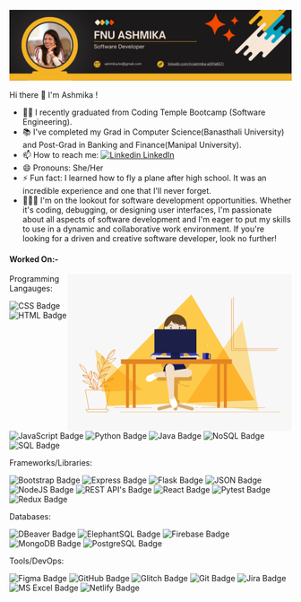 ![alt text](https://github.com/FnuAshmika/FnuAshmika/blob/main/Fnu%20Ashmika%20(1).png)

Hi there <span class="wave">👋</span> I'm Ashmika !
  
- 👩‍🎓 I recently graduated from Coding Temple Bootcamp (Software Engineering).
- 📚 I've completed my Grad in Computer Science(Banasthali University) and Post-Grad in Banking and Finance(Manipal University).
- 📫 How to reach me: [![Linkedin](https://i.stack.imgur.com/gVE0j.png) LinkedIn](https://www.linkedin.com/in/ashmika-a351a627/)
- 😄 Pronouns: She/Her
-  ⚡ Fun fact: I learned how to fly a plane after high school. It was an incredible experience and one that I'll never forget.
- 👩🏻‍💻 I'm on the lookout for software development opportunities. Whether it's coding, debugging, or designing user interfaces, I'm passionate about all aspects of software development and I'm eager to put my skills to use in a dynamic and collaborative work environment. If you're looking for a driven and creative software developer, look no further!

#### Worked On:-

<img align='right' src="https://github.com/FnuAshmika/FnuAshmika/blob/main/coder.gif" alt="coder" style="width: 400px; height: 280px;">

Programming Langauges: 

![CSS Badge](https://img.shields.io/badge/CSS-1572B6?style=for-the-badge&logo=css3&logoColor=white) ![HTML Badge](https://img.shields.io/badge/HTML-E34F26?style=for-the-badge&logo=html5&logoColor=white) ![JavaScript Badge](https://img.shields.io/badge/JavaScript-F7DF1E?style=for-the-badge&logo=javascript&logoColor=black) ![Python Badge](https://img.shields.io/badge/Python-3776AB?style=for-the-badge&logo=python&logoColor=white) ![Java Badge](https://img.shields.io/badge/Java-007396?style=for-the-badge&logo=java&logoColor=white) ![NoSQL Badge](https://img.shields.io/badge/NoSQL-4DB33D?style=for-the-badge&logo=mongodb&logoColor=white) ![SQL Badge](https://img.shields.io/badge/SQL-4479A1?style=for-the-badge&logo=postgresql&logoColor=white)

Frameworks/Libraries:

![Bootstrap Badge](https://img.shields.io/badge/Bootstrap-blueviolet?style=for-the-badge&logo=bootstrap&logoColor=white) ![Express Badge](https://img.shields.io/badge/Express-green?style=for-the-badge&logo=express&logoColor=white) ![Flask Badge](https://img.shields.io/badge/Flask-orange?style=for-the-badge&logo=flask&logoColor=white) ![JSON Badge](https://img.shields.io/badge/JSON-File-blue?style=for-the-badge&logo=json&logoColor=white) ![NodeJS Badge](https://img.shields.io/badge/NodeJS-brightgreen?style=for-the-badge&logo=node.js&logoColor=white) ![REST API's Badge](https://img.shields.io/badge/REST%20APIs-purple?style=for-the-badge&logo=rest&logoColor=white) ![React Badge](https://img.shields.io/badge/React-blue?style=for-the-badge&logo=react&logoColor=white) ![Pytest Badge](https://img.shields.io/badge/Pytest-red?style=for-the-badge&logo=pytest&logoColor=white) ![Redux Badge](https://img.shields.io/badge/Redux-purple?style=for-the-badge&logo=redux&logoColor=white)

Databases: 

![DBeaver Badge](https://img.shields.io/badge/DBeaver-007ACC?style=for-the-badge&logo=dbeaver&logoColor=white) ![ElephantSQL Badge](https://img.shields.io/badge/ElephantSQL-2B5D8C?style=for-the-badge&logo=elephantsql&logoColor=white) ![Firebase Badge](https://img.shields.io/badge/Firebase-FFCA28?style=for-the-badge&logo=firebase&logoColor=white) ![MongoDB Badge](https://img.shields.io/badge/MongoDB-47A248?style=for-the-badge&logo=mongodb&logoColor=white) ![PostgreSQL Badge](https://img.shields.io/badge/PostgreSQL-336791?style=for-the-badge&logo=postgresql&logoColor=white)

Tools/DevOps: 

![Figma Badge](https://img.shields.io/badge/Figma-F24E1E?style=for-the-badge&logo=figma&logoColor=white) ![GitHub Badge](https://img.shields.io/badge/GitHub-181717?style=for-the-badge&logo=github&logoColor=white) ![Glitch Badge](https://img.shields.io/badge/Glitch-2800FF?style=for-the-badge&logo=glitch&logoColor=white) ![Git Badge](https://img.shields.io/badge/Git-F05032?style=for-the-badge&logo=git&logoColor=white) ![Jira Badge](https://img.shields.io/badge/Jira-0052CC?style=for-the-badge&logo=jira&logoColor=white) ![MS Excel Badge](https://img.shields.io/badge/Excel-217346?style=for-the-badge&logo=microsoft-excel&logoColor=white) ![Netlify Badge](https://img.shields.io/badge/Netlify-00C7B7?style=for-the-badge&logo=netlify&logoColor=white)




